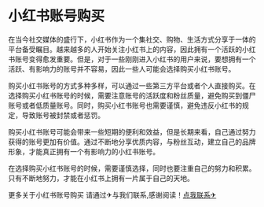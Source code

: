 # 小红书账号购买

在当今社交媒体的盛行下，小红书作为一个集社交、购物、生活方式分享于一体的平台备受瞩目。越来越多的人开始关注小红书上的内容，因此拥有一个活跃的小红书账号变得愈发重要。但是，对于一些刚刚进入小红书的用户来说，要想拥有一个活跃、有影响力的账号并不容易，因此一些人可能会选择购买小红书账号。

购买小红书账号的方式多种多样，可以通过一些第三方平台或者个人直接购买。在选择购买小红书账号的时候，需要注意账号的活跃度和粉丝质量，避免购买到僵尸账号或者低质量账号。同时，购买小红书账号也需要谨慎，避免违反小红书的规定，导致账号被封禁或者惩罚。

购买小红书账号可能会带来一些短期的便利和效益，但是长期来看，自己通过努力获得的账号更加有价值。通过不断地分享优质内容，与粉丝互动，建立自己的品牌形象，才能真正拥有一个有影响力的小红书账号。

在选择购买小红书账号的时候，需要谨慎选择，同时也要注重自己的努力和积累。只有不断地努力，才能在小红书上拥有一片属于自己的天地。

更多关于小红书账号购买 请通过✈与我们联系,感谢阅读！[点我联系✈](https://www.G208.com)